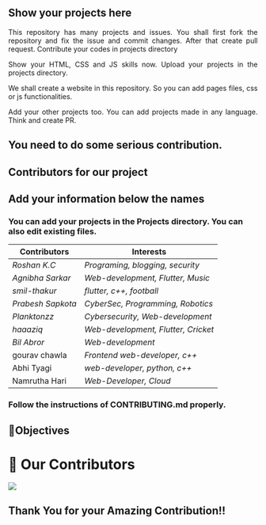 ## Show your projects here

<p align="justify">This repository has many projects and issues. You shall first fork the repository and fix the issue and commit changes. After that create pull request. Contribute your codes in projects directory</p>
<p align ="justify">Show your HTML, CSS and JS skills now. Upload your projects in the projects directory.</p>
<p align ="justify">We shall create a website in this repository. So you can add pages files, css or js functionalities. </p>
  <p align ="justify">Add your other projects too. You can add projects made in any language. Think and create PR.</p>

## You need to do some serious contribution.

## Contributors for our project

## Add your information below the names

### You can add your projects in the Projects directory. You can also edit existing files.
| Contributors                                           | Interests              |
| ------------------------------------------------------ | ---------------------- |
| _Roshan K.C_                                           | _Programing, blogging, security_|
| _Agnibha Sarkar_                                       | _Web-development, Flutter, Music_|
| _smil-thakur_                                          | _flutter, c++, football_|
| _Prabesh Sapkota_                                      | _CyberSec, Programming, Robotics_|
| _Planktonzz_                                           | _Cybersecurity, Web-development_|
| _haaaziq_                                              | _Web-development, Flutter, Cricket_|
| _Bil Abror_                                            | _Web-development_|
| gourav chawla                                          | _Frontend web-developer, c++_    |
| Abhi Tyagi                                             | _web-developer, python, c++_    |
| Namrutha Hari                                          | _Web-Developer, Cloud_|

### Follow the instructions of CONTRIBUTING.md properly.

## 🎯Objectives

# :handshake: Our Contributors

<a href="https://github.com/roshankcpkr/Hacktoberfest-web/graphs/contributors">
  <img src="https://contrib.rocks/image?repo=roshankcpkr/Hacktoberfest-web" />
</a>

## Thank You for your Amazing Contribution!!

